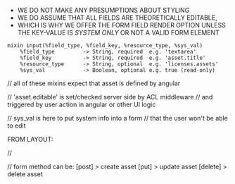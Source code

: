 - WE DO NOT MAKE ANY PRESUMPTIONS ABOUT STYLING
- WE DO ASSUME THAT ALL FIELDS ARE THEORETICALLY EDITABLE,
- WHICH IS WHY WE OFFER THE FORM FIELD RENDER OPTION UNLESS THE KEY-VALUE IS *SYSTEM ONLY* OR NOT A VALID FORM ELEMENT


```
mixin input(%field_type, %field_key, %resource_type, %sys_val)
	%field_type			-> String, required  e.g. 'textarea'
	%field_key          -> String, required  e.g. 'asset.title'
	%resource_type	    -> String, optional  e.g. 'licenses.assets'
	%sys_val 			-> Boolean, optional e.g. true (read-only)
```



//  all of these mixins expect that asset is defined by angular

//	'asset.editable' is set/checked server side by ACL middleware
//	and triggered by user action in angular or other UI logic

//  sys_val is here to put system info into a form
//  that the user won't be able to edit


FROM LAYOUT:

//


//
form method can be:
[post] > create asset
[put] > update asset
[delete] > delete asset